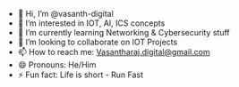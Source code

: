 - 👋 Hi, I’m @vasanth-digital
- 👀 I’m interested in IOT, AI, ICS concepts
- 🌱 I’m currently learning Networking & Cybersecurity stuff
- 💞️ I’m looking to collaborate on IOT Projects 
- 📫 How to reach me: Vasantharaj.digital@gmail.com
- 😄 Pronouns: He/Him
- ⚡ Fun fact: Life is short - Run Fast

<!---
vasanth-digital/vasanth-digital is a ✨ special ✨ repository because its `README.md` (this file) appears on your GitHub profile.
You can click the Preview link to take a look at your changes.
--->
